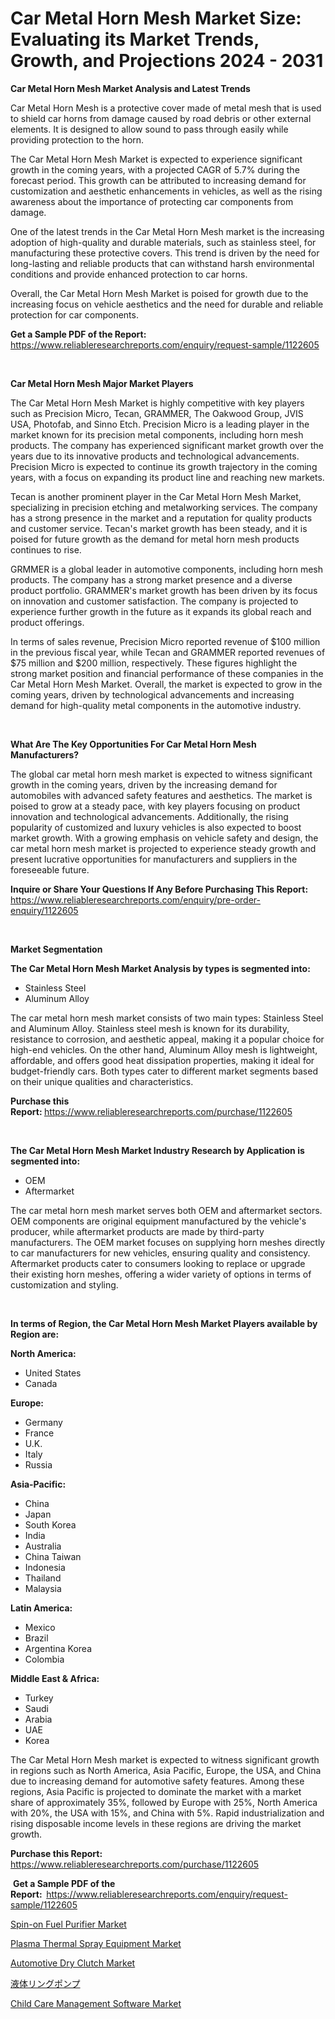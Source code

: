 <p><h1>Car Metal Horn Mesh Market Size: Evaluating its Market Trends, Growth, and Projections 2024 - 2031</h1></p><p><strong>Car Metal Horn Mesh Market Analysis and Latest Trends</strong></p>
<p><p>Car Metal Horn Mesh is a protective cover made of metal mesh that is used to shield car horns from damage caused by road debris or other external elements. It is designed to allow sound to pass through easily while providing protection to the horn.</p><p>The Car Metal Horn Mesh Market is expected to experience significant growth in the coming years, with a projected CAGR of 5.7% during the forecast period. This growth can be attributed to increasing demand for customization and aesthetic enhancements in vehicles, as well as the rising awareness about the importance of protecting car components from damage.</p><p>One of the latest trends in the Car Metal Horn Mesh market is the increasing adoption of high-quality and durable materials, such as stainless steel, for manufacturing these protective covers. This trend is driven by the need for long-lasting and reliable products that can withstand harsh environmental conditions and provide enhanced protection to car horns.</p><p>Overall, the Car Metal Horn Mesh Market is poised for growth due to the increasing focus on vehicle aesthetics and the need for durable and reliable protection for car components.</p></p>
<p><strong>Get a Sample PDF of the Report:&nbsp;</strong> <a href="https://www.reliableresearchreports.com/enquiry/request-sample/1122605">https://www.reliableresearchreports.com/enquiry/request-sample/1122605</a></p>
<p>&nbsp;</p>
<p><strong>Car Metal Horn Mesh Major Market Players</strong></p>
<p><p>The Car Metal Horn Mesh Market is highly competitive with key players such as Precision Micro, Tecan, GRAMMER, The Oakwood Group, JVIS USA, Photofab, and Sinno Etch. Precision Micro is a leading player in the market known for its precision metal components, including horn mesh products. The company has experienced significant market growth over the years due to its innovative products and technological advancements. Precision Micro is expected to continue its growth trajectory in the coming years, with a focus on expanding its product line and reaching new markets.</p><p>Tecan is another prominent player in the Car Metal Horn Mesh Market, specializing in precision etching and metalworking services. The company has a strong presence in the market and a reputation for quality products and customer service. Tecan's market growth has been steady, and it is poised for future growth as the demand for metal horn mesh products continues to rise.</p><p>GRMMER is a global leader in automotive components, including horn mesh products. The company has a strong market presence and a diverse product portfolio. GRAMMER's market growth has been driven by its focus on innovation and customer satisfaction. The company is projected to experience further growth in the future as it expands its global reach and product offerings.</p><p>In terms of sales revenue, Precision Micro reported revenue of $100 million in the previous fiscal year, while Tecan and GRAMMER reported revenues of $75 million and $200 million, respectively. These figures highlight the strong market position and financial performance of these companies in the Car Metal Horn Mesh Market. Overall, the market is expected to grow in the coming years, driven by technological advancements and increasing demand for high-quality metal components in the automotive industry.</p></p>
<p>&nbsp;</p>
<p><strong>What Are The Key Opportunities For Car Metal Horn Mesh Manufacturers?</strong></p>
<p><p>The global car metal horn mesh market is expected to witness significant growth in the coming years, driven by the increasing demand for automobiles with advanced safety features and aesthetics. The market is poised to grow at a steady pace, with key players focusing on product innovation and technological advancements. Additionally, the rising popularity of customized and luxury vehicles is also expected to boost market growth. With a growing emphasis on vehicle safety and design, the car metal horn mesh market is projected to experience steady growth and present lucrative opportunities for manufacturers and suppliers in the foreseeable future.</p></p>
<p><strong>Inquire or Share Your Questions If Any Before Purchasing This Report:</strong> <a href="https://www.reliableresearchreports.com/enquiry/pre-order-enquiry/1122605">https://www.reliableresearchreports.com/enquiry/pre-order-enquiry/1122605</a></p>
<p>&nbsp;</p>
<p><strong>Market Segmentation</strong></p>
<p><strong>The Car Metal Horn Mesh Market Analysis by types is segmented into:</strong></p>
<p><ul><li>Stainless Steel</li><li>Aluminum Alloy</li></ul></p>
<p><p>The car metal horn mesh market consists of two main types: Stainless Steel and Aluminum Alloy. Stainless steel mesh is known for its durability, resistance to corrosion, and aesthetic appeal, making it a popular choice for high-end vehicles. On the other hand, Aluminum Alloy mesh is lightweight, affordable, and offers good heat dissipation properties, making it ideal for budget-friendly cars. Both types cater to different market segments based on their unique qualities and characteristics.</p></p>
<p><strong>Purchase this Report:&nbsp;</strong><a href="https://www.reliableresearchreports.com/purchase/1122605">https://www.reliableresearchreports.com/purchase/1122605</a></p>
<p>&nbsp;</p>
<p><strong>The Car Metal Horn Mesh Market Industry Research by Application is segmented into:</strong></p>
<p><ul><li>OEM</li><li>Aftermarket</li></ul></p>
<p><p>The car metal horn mesh market serves both OEM and aftermarket sectors. OEM components are original equipment manufactured by the vehicle's producer, while aftermarket products are made by third-party manufacturers. The OEM market focuses on supplying horn meshes directly to car manufacturers for new vehicles, ensuring quality and consistency. Aftermarket products cater to consumers looking to replace or upgrade their existing horn meshes, offering a wider variety of options in terms of customization and styling.</p></p>
<p>&nbsp;</p>
<p><strong>In terms of Region, the Car Metal Horn Mesh Market Players available by Region are:</strong></p>
<p>
    <p> <strong> North America: </strong>
        <ul>
            <li>United States</li>
            <li>Canada</li>
        </ul>
        </p> 
    <p> <strong> Europe: </strong>
        <ul>
            <li>Germany</li>
            <li>France</li>
            <li>U.K.</li>
            <li>Italy</li>
            <li>Russia</li>
        </ul>
        </p> 
    <p> <strong> Asia-Pacific: </strong>
        <ul>
            <li>China</li>
            <li>Japan</li>
            <li>South Korea</li>
            <li>India</li>
            <li>Australia</li>
            <li>China Taiwan</li>
            <li>Indonesia</li>
            <li>Thailand</li>
            <li>Malaysia</li>
        </ul>
        </p> 
    <p> <strong> Latin America: </strong>
        <ul>
            <li>Mexico</li>
            <li>Brazil</li>
            <li>Argentina Korea</li>
            <li>Colombia</li>
        </ul>
        </p> 
    <p> <strong> Middle East & Africa: </strong>
        <ul>
            <li>Turkey</li>
            <li>Saudi</li>
            <li>Arabia</li>
            <li>UAE</li>
            <li>Korea</li>
        </ul>
    </p>
    </p>
<p><p>The Car Metal Horn Mesh market is expected to witness significant growth in regions such as North America, Asia Pacific, Europe, the USA, and China due to increasing demand for automotive safety features. Among these regions, Asia Pacific is projected to dominate the market with a market share of approximately 35%, followed by Europe with 25%, North America with 20%, the USA with 15%, and China with 5%. Rapid industrialization and rising disposable income levels in these regions are driving the market growth.</p></p>
<p><strong>Purchase this Report: </strong><a href="https://www.reliableresearchreports.com/purchase/1122605">https://www.reliableresearchreports.com/purchase/1122605</a></p>
<p>&nbsp;<strong>Get a Sample PDF of the Report:&nbsp;&nbsp;</strong><a href="https://www.reliableresearchreports.com/enquiry/request-sample/1122605">https://www.reliableresearchreports.com/enquiry/request-sample/1122605</a></p>
<p><strong></strong></p>
<p><p><a href="https://github.com/eeaveuhhh/Market-Research-Report-List-1/blob/main/spin-on-fuel-purifier-market.md">Spin-on Fuel Purifier Market</a></p><p><a href="https://view.publitas.com/reportprime-1/decoding-the-plasma-thermal-spray-equipment-market-a-deep-dive-into-the-latest-market-trends-market-segmentation-and-competitive-analysis/">Plasma Thermal Spray Equipment Market</a></p><p><a href="https://github.com/brentleyjimmiealvaradoz4l1rea/Market-Research-Report-List-1/blob/main/automotive-dry-clutch-market.md">Automotive Dry Clutch Market</a></p><p><a href="https://medium.com/@andreannehane2023/%E6%B6%B2%E4%BD%93%E3%83%AA%E3%83%B3%E3%82%B0%E3%83%9D%E3%83%B3%E3%83%97%E5%B8%82%E5%A0%B4-%E7%A8%AE%E9%A1%9E-%E3%82%A2%E3%83%97%E3%83%AA%E3%82%B1%E3%83%BC%E3%82%B7%E3%83%A7%E3%83%B3-%E3%81%8A%E3%82%88%E3%81%B3%E5%9C%B0%E7%90%86%E3%81%AB%E3%82%88%E3%82%8B%E5%8C%85%E6%8B%AC%E7%9A%84%E3%81%AA%E8%A9%95%E4%BE%A1-ac527b5ccfca">液体リングポンプ</a></p><p><a href="https://adventurous-uranium-ef9.notion.site/Child-Care-Management-Software-Market-Insights-Market-Players-and-Forecast-Till-2031-b9823fd0360e4afdaed42bda98508139">Child Care Management Software Market</a></p></p>